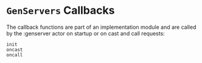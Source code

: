# `GenServers` Callbacks

The callback functions are part of an implementation module and are called by the :genserver actor on startup or on cast and call requests:

```@docs
init
oncast
oncall
```
